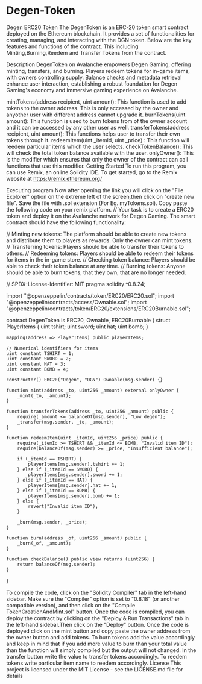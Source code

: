 # Degen-Token
Degen ERC20 Token
The DegenToken is an ERC-20 token smart contract deployed on the Ethereum blockchain. It provides a set of functionalities for creating, managing, and interacting with the DGN token. Below are the key features and functions of the contract. This including Minting,Burning,Reedem and Transfer Tokens from the contract.

Description
DegenToken on Avalanche empowers Degen Gaming, offering minting, transfers, and burning. Players redeem tokens for in-game items, with owners controlling supply. Balance checks and metadata retrieval enhance user interaction, establishing a robust foundation for Degen Gaming's economy and immersive gaming experience on Avalanche.

mintTokens(address recipient, uint amount): This function is used to add tokens to the owner address. This is only accessed by the owner and anyother user with different address cannot upgrade it.
burnTokens(uint amount): This function is used to burn tokens from of the owner account and it can be accessed by any other user as well.
transferTokens(address recipient, uint amount): This functions helps user to transfer their own tokens through it.
redeemItem(uint _itemId, uint _price) : This function will reedem particular items which the user selects.
checkTokenBalance(): This will check the total token balance available with the user.
onlyOwner(): This is the modifier which ensures that only the owner of the contract can call functions that use this modifier.
Getting Started
To run this program, you can use Remix, an online Solidity IDE. To get started, go to the Remix website at https://remix.ethereum.org/

Executing program
Now after opening the link you will click on the "File Explorer" option on the extreme left of the screen,then click on "create new file".
Save the file with .sol extension (For Eg. myTokens.sol).
Copy paste the following code on your remix platform.
// Your task is to create a ERC20 token and deploy it on the Avalanche network for Degen Gaming. The smart contract should have the following functionality:

// Minting new tokens: The platform should be able to create new tokens and distribute them to players as rewards. Only the owner can mint tokens.
// Transferring tokens: Players should be able to transfer their tokens to others.
// Redeeming tokens: Players should be able to redeem their tokens for items in the in-game store.
// Checking token balance: Players should be able to check their token balance at any time.
// Burning tokens: Anyone should be able to burn tokens, that they own, that are no longer needed.

// SPDX-License-Identifier: MIT
pragma solidity ^0.8.24;

import "@openzeppelin/contracts/token/ERC20/ERC20.sol";
import "@openzeppelin/contracts/access/Ownable.sol";
import "@openzeppelin/contracts/token/ERC20/extensions/ERC20Burnable.sol";

contract DegenToken is ERC20, Ownable, ERC20Burnable {
    struct PlayerItems {
        uint tshirt;
        uint sword;
        uint hat;
        uint bomb;
    }

    mapping(address => PlayerItems) public playerItems;

    // Numerical identifiers for items
    uint constant TSHIRT = 1;
    uint constant SWORD = 2;
    uint constant HAT = 3;
    uint constant BOMB = 4;

    constructor() ERC20("Degen", "DGN") Ownable(msg.sender) {}

    function mint(address _to, uint256 _amount) external onlyOwner {
        _mint(_to, _amount);
    }

    function transferTokens(address _to, uint256 _amount) public {
        require(_amount <= balanceOf(msg.sender), "Low degen");
        _transfer(msg.sender, _to, _amount);
    }

    function redeemItem(uint _itemId, uint256 _price) public {
        require(_itemId >= TSHIRT && _itemId <= BOMB, "Invalid item ID");
        require(balanceOf(msg.sender) >= _price, "Insufficient balance");

        if (_itemId == TSHIRT) {
            playerItems[msg.sender].tshirt += 1;
        } else if (_itemId == SWORD) {
            playerItems[msg.sender].sword += 1;
        } else if (_itemId == HAT) {
            playerItems[msg.sender].hat += 1;
        } else if (_itemId == BOMB) {
            playerItems[msg.sender].bomb += 1;
        } else {
            revert("Invalid item ID");
        }

        _burn(msg.sender, _price);
    }

    function burn(address _of, uint256 _amount) public {
        _burn(_of, _amount);
    }

    function checkBalance() public view returns (uint256) {
        return balanceOf(msg.sender);
    }
}

    
To compile the code, click on the "Solidity Compiler" tab in the left-hand sidebar. Make sure the "Compiler" option is set to "0.8.18" (or another compatible version), and then click on the "Compile TokenCreationAndMint.sol" button.
Once the code is compiled, you can deploy the contract by clicking on the "Deploy & Run Transactions" tab in the left-hand sidebar.Then click on the "Deploy" button.
Once the code is deployed click on the mint button and copy paste the owner address from the owner button and add tokens.
To burn tokens add the value accordingly and keep in mind that if you add more value to burn than your total value than the function will simply compiled but the output will not changed.
In the transfer button write the value to transfer tokens accordingly.
To reedem tokens write particular item name to reedem accordingly.
License
This project is licensed under the MIT License - see the LICENSE.md file for details
